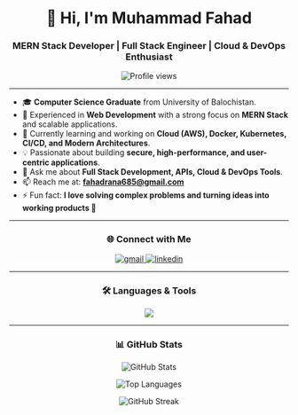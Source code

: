 <h1 align="center">🚀 Hi, I'm Muhammad Fahad</h1>
<h3 align="center">MERN Stack Developer | Full Stack Engineer | Cloud & DevOps Enthusiast</h3>

<p align="center">
  <img src="https://komarev.com/ghpvc/?username=fahad-developer&label=Profile%20Views&color=blueviolet&style=flat-square" alt="Profile views" />
</p>

---

- 🎓 **Computer Science Graduate** from University of Balochistan.  
- 💼 Experienced in **Web Development** with a strong focus on **MERN Stack** and scalable applications.  
- 🌱 Currently learning and working on **Cloud (AWS), Docker, Kubernetes, CI/CD, and Modern Architectures**.  
- 💡 Passionate about building **secure, high-performance, and user-centric applications**.  
- 💬 Ask me about **Full Stack Development, APIs, Cloud & DevOps Tools**.  
- 📫 Reach me at: **fahadrana685@gmail.com**  
- ⚡ Fun fact: **I love solving complex problems and turning ideas into working products 🚀**  

---

<h3 align="center">🌐 Connect with Me</h3>
<p align="center">
  <a href="mailto:fahadrana685@gmail.com">
    <img src="https://skillicons.dev/icons?i=gmail" alt="gmail" />
  </a>
  <a href="https://www.linkedin.com/in/muhammad-fahad-04bb70245" target="blank">
    <img src="https://skillicons.dev/icons?i=linkedin" alt="linkedin" />
  </a>
</p>

---

<h3 align="center">🛠️ Languages & Tools</h3>
<p align="center">
  <img src="https://skillicons.dev/icons?i=html,css,tailwind,js,react,next,express,nodejs,mongodb,python,django,cpp,git,github,gitlab,docker,kubernetes,aws,figma" />
</p>

---

<h3 align="center">📊 GitHub Stats</h3>

<p align="center">
  <img src="https://github-readme-stats.vercel.app/api?username=fahad-developer&show_icons=true&theme=radical" alt="GitHub Stats" />
</p>

<p align="center">
  <img src="https://github-readme-stats.vercel.app/api/top-langs?username=fahad-developer&layout=compact&theme=radical" alt="Top Languages" />
</p>

<p align="center">
  <img src="https://github-readme-streak-stats.herokuapp.com?user=fahad-developer&theme=radical" alt="GitHub Streak" />
</p>
